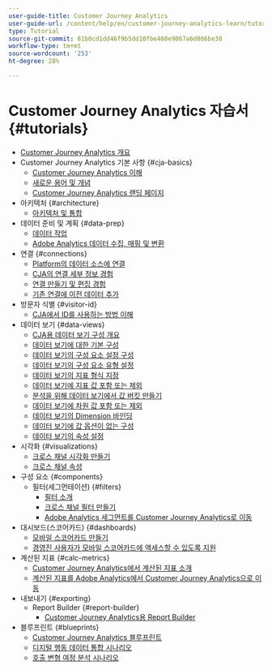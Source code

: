 ```yaml
---
user-guide-title: Customer Journey Analytics
user-guide-url: /content/help/en/customer-journey-analytics-learn/tutorials/overview.html
type: Tutorial
source-git-commit: 81b0cd1dd46f9b5dd10fbe468e9067a6d866be38
workflow-type: tm+mt
source-wordcount: '253'
ht-degree: 28%

---
```



# Customer Journey Analytics 자습서 {#tutorials}

+ [Customer Journey Analytics 개요](overview.md)
+ Customer Journey Analytics 기본 사항 {#cja-basics}
   + [Customer Journey Analytics 이해](cja-basics/understanding-customer-journey-analytics.md)
   + [새로운 용어 및 개념](cja-basics/new-terms-and-concepts-in-cja.md)
   + [Customer Journey Analytics 랜딩 페이지](cja-basics/customer-journey-analytics-landing-page.md)
+ 아키텍처 {#architecture}
   + [아키텍처 및 통합](architecture/architecture-and-integrations-of-cja.md)
+ 데이터 준비 및 계획 {#data-prep}
   + [데이터 작업](data-prep/working-with-data-in-cja.md)
   + [Adobe Analytics 데이터 수집, 매핑 및 변환](data-prep/ingest-map-and-transform-adobe-analytics-data.md)
+ 연결 {#connections}
   + [Platform의 데이터 소스에 연결](connections/connecting-customer-journey-analytics-to-data-sources-in-platform.md)
   + [CJA의 연결 세부 정보 경험](connections/connections-details-experience-in-cja.md)
   + [연결 만들기 및 편집 경험](connections/cja-connections-creation-and-edit-experience.md)
   + [기존 연결에 이전 데이터 추가](connections/add-past-data-to-an-existing-connection-in-cja.md)
+ 방문자 식별 {#visitor-id}
   + [CJA에서 ID를 사용하는 방법 이해](visitor-id/understanding-how-customer-journey-analytics-uses-identity.md)
+ 데이터 보기 {#data-views}
   + [CJA용 데이터 보기 구성 개요](data-views/overview-of-configuring-data-views-for-cja.md)
   + [데이터 보기에 대한 기본 구성](data-views/basic-configuration-for-data-views.md)
   + [데이터 보기의 구성 요소 설정 구성](data-views/configuring-component-settings-in-data-views.md)
   + [데이터 보기의 구성 요소 유형 설정](data-views/component-type-settings-in-data-views.md)
   + [데이터 보기의 지표 형식 지정](data-views/formatting-metrics-in-data-views.md)
   + [데이터 보기에 지표 값 포함 또는 제외](data-views/include-or-exclude-metric-values-in-data-views.md)
   + [분석을 위해 데이터 보기에서 값 버킷 만들기](data-views/creating-value-buckets-in-data-views-for-analysis.md)
   + [데이터 보기에 차원 값 포함 또는 제외](data-views/include-or-exclude-dimension-values-in-data-views.md)
   + [데이터 보기의 Dimension 바인딩](data-views/binding-dimensions-in-data-views.md)
   + [데이터 보기에 값 옵션이 없는 구성](data-views/configure-no-value-options-in-data-views.md)
   + [데이터 보기의 속성 설정](data-views/attribution-settings-in-data-views.md)
+ 시각화 {#visualizations}
   + [크로스 채널 시각화 만들기](visualizations/creating-cross-channel-visualizations-in-customer-journey-analytics.md)
   + [크로스 채널 속성](visualizations/cross-channel-attribution-in-customer-journey-analytics.md)
+ 구성 요소 {#components}
   + 필터(세그먼테이션) {#filters}
      + [필터 소개](components/filters/introduction-to-filters-in-cja.md)
      + [크로스 채널 필터 만들기](components/filters/creating-cross-channel-filters-in-customer-journey-analytics.md)
      + [Adobe Analytics 세그먼트를 Customer Journey Analytics로 이동](components/filters/moving-adobe-analytics-segments-to-customer-journey-analytics.md)
+ 대시보드(스코어카드) {#dashboards}
   + [모바일 스코어카드 만들기](dashboards/create-a-mobile-scorecard.md)
   + [경영진 사용자가 모바일 스코어카드에 액세스할 수 있도록 지원](dashboards/assist-executives-to-access-mobile-scorecards.md)
+ 계산된 지표 {#calc-metrics}
   + [Customer Journey Analytics에서 계산된 지표 소개](components/calc-metrics/introduction-to-calculated-metrics-in-customer-journey-analytics.md)
   + [계산된 지표를 Adobe Analytics에서 Customer Journey Analytics으로 이동](components/calc-metrics/moving-your-calculated-metrics-from-adobe-analytics-to-customer-journey-analytics.md)
+ 내보내기 {#exporting}
   + Report Builder {#report-builder}
      + [Customer Journey Analytics용 Report Builder](exporting/report-builder/report-builder-for-customer-journey-analytics.md)
+ 블루프린트 {#blueprints}
   + [Customer Journey Analytics 블루프린트](https://experienceleague.adobe.com/docs/blueprints-learn/architecture/customer-journey-analytics/overview.html)
   + [디지털 행동 데이터 통합 시나리오](https://experienceleague.adobe.com/docs/blueprints-learn/architecture/customer-journey-analytics/digital-behavioral-data-consolidation.html)
   + [호출 변형 여정 분석 시나리오](https://experienceleague.adobe.com/docs/blueprints-learn/architecture/customer-journey-analytics/call-deflect.html?lang=ko#customer-journey-analytics)

